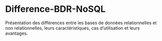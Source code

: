 # Difference-BDR-NoSQL
Présentation des différences entre les bases de données relationnelles et non relationnelles, leurs caractéristiques, cas d’utilisation et leurs avantages.
